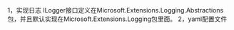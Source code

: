 ﻿1，实现日志
ILogger接口定义在Microsoft.Extensions.Logging.Abstractions包，并且默认实现在Microsoft.Extensions.Logging包里面。
2，yaml配置文件